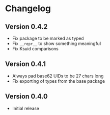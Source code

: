 # Changelog

## Version 0.4.2
* Fix package to be marked as typed
* Fix `__repr__` to show something meaningful
* Fix Ksuid comparisons

## Version 0.4.1
* Always pad base62 UIDs to be 27 chars long
* Fix exporting of types from the base package

## Version 0.4.0
* Initial release
